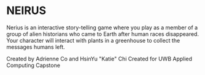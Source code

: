 # NEIRUS

Nerius is an interactive story-telling game where you play as  a member of a group of alien historians who came to Earth after human races disappeared. Your character will interact with plants in a greenhouse to collect the messages humans left.

Created by Adrienne Co and HsinYu "Katie" Chi
Created for UWB Applied Computing Capstone
